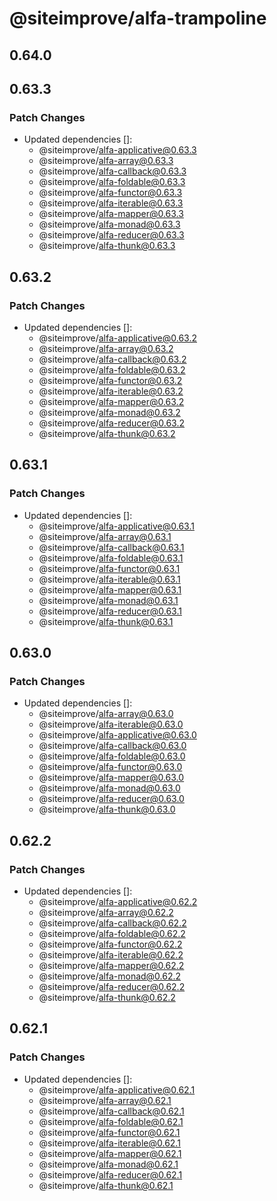 # @siteimprove/alfa-trampoline

## 0.64.0

## 0.63.3

### Patch Changes

- Updated dependencies []:
  - @siteimprove/alfa-applicative@0.63.3
  - @siteimprove/alfa-array@0.63.3
  - @siteimprove/alfa-callback@0.63.3
  - @siteimprove/alfa-foldable@0.63.3
  - @siteimprove/alfa-functor@0.63.3
  - @siteimprove/alfa-iterable@0.63.3
  - @siteimprove/alfa-mapper@0.63.3
  - @siteimprove/alfa-monad@0.63.3
  - @siteimprove/alfa-reducer@0.63.3
  - @siteimprove/alfa-thunk@0.63.3

## 0.63.2

### Patch Changes

- Updated dependencies []:
  - @siteimprove/alfa-applicative@0.63.2
  - @siteimprove/alfa-array@0.63.2
  - @siteimprove/alfa-callback@0.63.2
  - @siteimprove/alfa-foldable@0.63.2
  - @siteimprove/alfa-functor@0.63.2
  - @siteimprove/alfa-iterable@0.63.2
  - @siteimprove/alfa-mapper@0.63.2
  - @siteimprove/alfa-monad@0.63.2
  - @siteimprove/alfa-reducer@0.63.2
  - @siteimprove/alfa-thunk@0.63.2

## 0.63.1

### Patch Changes

- Updated dependencies []:
  - @siteimprove/alfa-applicative@0.63.1
  - @siteimprove/alfa-array@0.63.1
  - @siteimprove/alfa-callback@0.63.1
  - @siteimprove/alfa-foldable@0.63.1
  - @siteimprove/alfa-functor@0.63.1
  - @siteimprove/alfa-iterable@0.63.1
  - @siteimprove/alfa-mapper@0.63.1
  - @siteimprove/alfa-monad@0.63.1
  - @siteimprove/alfa-reducer@0.63.1
  - @siteimprove/alfa-thunk@0.63.1

## 0.63.0

### Patch Changes

- Updated dependencies []:
  - @siteimprove/alfa-array@0.63.0
  - @siteimprove/alfa-iterable@0.63.0
  - @siteimprove/alfa-applicative@0.63.0
  - @siteimprove/alfa-callback@0.63.0
  - @siteimprove/alfa-foldable@0.63.0
  - @siteimprove/alfa-functor@0.63.0
  - @siteimprove/alfa-mapper@0.63.0
  - @siteimprove/alfa-monad@0.63.0
  - @siteimprove/alfa-reducer@0.63.0
  - @siteimprove/alfa-thunk@0.63.0

## 0.62.2

### Patch Changes

- Updated dependencies []:
  - @siteimprove/alfa-applicative@0.62.2
  - @siteimprove/alfa-array@0.62.2
  - @siteimprove/alfa-callback@0.62.2
  - @siteimprove/alfa-foldable@0.62.2
  - @siteimprove/alfa-functor@0.62.2
  - @siteimprove/alfa-iterable@0.62.2
  - @siteimprove/alfa-mapper@0.62.2
  - @siteimprove/alfa-monad@0.62.2
  - @siteimprove/alfa-reducer@0.62.2
  - @siteimprove/alfa-thunk@0.62.2

## 0.62.1

### Patch Changes

- Updated dependencies []:
  - @siteimprove/alfa-applicative@0.62.1
  - @siteimprove/alfa-array@0.62.1
  - @siteimprove/alfa-callback@0.62.1
  - @siteimprove/alfa-foldable@0.62.1
  - @siteimprove/alfa-functor@0.62.1
  - @siteimprove/alfa-iterable@0.62.1
  - @siteimprove/alfa-mapper@0.62.1
  - @siteimprove/alfa-monad@0.62.1
  - @siteimprove/alfa-reducer@0.62.1
  - @siteimprove/alfa-thunk@0.62.1
